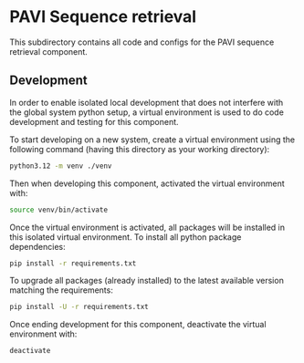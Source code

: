 # PAVI Sequence retrieval
This subdirectory contains all code and configs for the PAVI sequence retrieval component.

## Development
In order to enable isolated local development that does not interfere with the global system python setup,
a virtual environment is used to do code development and testing for this component.

To start developing on a new system, create a virtual environment using the following command
(having this directory as your working directory):
```bash
python3.12 -m venv ./venv
```

Then when developing this component, activated the virtual environment with:
```bash
source venv/bin/activate
```
Once the virtual environment is activated, all packages will be installed in this isolated virtual environment.
To install all python package dependencies:
```bash
pip install -r requirements.txt
```

To upgrade all packages (already installed) to the latest available version matching the requirements:
```bash
pip install -U -r requirements.txt
```

Once ending development for this component, deactivate the virtual environment with:
```bash
deactivate
```
